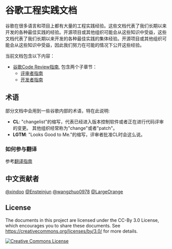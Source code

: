 # 谷歌工程实践文档

谷歌在很多语言和项目上都有大量的工程实践经验。这些文档代表了我们长期以来开发的各种最佳实践的经验。开源项目或其他组织可能会从这些知识中受益，这些文档代表了我们长期以来开发的各种最佳实践的集体经验。开源项目或其他组织可能会从这些知识中受益，因此我们努力在可能的情况下公开这些经验。

当前文档包含以下内容：

*   [谷歌Code Review指南](review/index.md), 包含两个子章节：
    *   [评审者指南](review/reviewer/index.md)
    *   [开发者指南](review/developer/index.md)

## 术语

部分文档中会用到一些谷歌内部的术语，特在此说明:

*   **CL**: "changelist"的缩写，代表已经进入版本控制软件或者正在进行代码评审的变更。
    其他组织经常称为"change"或者"patch"。
*   **LGTM**: "Looks Good to Me."的缩写，评审者批准CL时会这么说。
     
### 如何参与翻译
参考[翻译指南](CONTRIBUTEGUIDE.md)

## 中文贡献者
[@xindoo](https://github.com/xindoo)   [@Ensteinjun](https://github.com/Ensteinjun)   [@wangzhuo0978](https://github.com/wangzhuo0978)  [@LargeOrange](https://github.com/LargeOrange)


## License

The documents in this project are licensed under the CC-By 3.0 License, which
encourages you to share these documents. See
https://creativecommons.org/licenses/by/3.0/ for more details.

<a rel="license" href="https://creativecommons.org/licenses/by/3.0/"><img alt="Creative Commons License" style="border-width:0" src="https://i.creativecommons.org/l/by/3.0/88x31.png" /></a>
